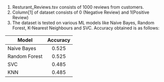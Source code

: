 1. Resturant_Reviews.tsv consists of 1000 reviews from customers. 
2. Column[1] of dataset consists of 0 (Negative Review) and 1(Positive Review)
3. The dataset is tested on various ML models like Naive Bayes, Random Forest, K-Nearest Neighbours and SVC. 
Accuracy obtained is as follows: 

| Model        | Accuracy |
| ------------- |:---------:|
| Naive Bayes    | 0.525 |
| Random Forest      | 0.525      |
| SVC | 0.485      |
| KNN | 0.485      |
